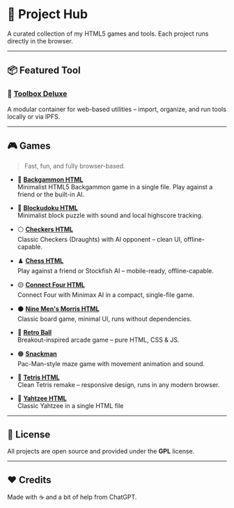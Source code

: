# 🧰 Project Hub

A curated collection of my HTML5 games and tools. Each project runs directly in the browser.

---

## 📦 Featured Tool

### 🔧 [Toolbox Deluxe](https://github.com/99fk/toolbox-deluxe)  
A modular container for web-based utilities – import, organize, and run tools locally or via IPFS.

---

## 🎮 Games

> Fast, fun, and fully browser-based.
>

- 🎲 **[Backgammon HTML](https://github.com/99fk/backgammon-html)**    
  Minimalist HTML5 Backgammon game in a single file. Play against a friend or the built-in AI.
  
- 🧩 **[Blockudoku HTML](https://github.com/99fk/blockudoku-html)**  
  Minimalist block puzzle with sound and local highscore tracking.

- ⚪ **[Checkers HTML](https://github.com/99fk/checkers-html)**  
  Classic Checkers (Draughts) with AI opponent – clean UI, offline-capable.

- ♟️ **[Chess HTML](https://99fk.github.io/chess-html/)**  
  Play against a friend or Stockfish AI – mobile-ready, offline-capable.

- 🟡 **[Connect Four HTML](https://github.com/99fk/connect-four-html/)**  
  Connect Four with Minimax AI in a compact, single-file game.

- ⚫ **[Nine Men's Morris HTML](https://github.com/99fk/nine-mens-morris-html)**  
  Classic board game, minimal UI, runs without dependencies.

- 🧱 **[Retro Ball](https://github.com/99fk/retro-ball)**  
  Breakout-inspired arcade game – pure HTML, CSS & JS.

- 🟠 **[Snackman](https://github.com/99fk/snackman)**  
  Pac-Man-style maze game with movement animation and sound.

- 🔷 **[Tetris HTML](https://github.com/99fk/tetris-html)**  
  Clean Tetris remake – responsive design, runs in any modern browser.

- 🎲 **[Yahtzee HTML](https://github.com/99fk/yahtzee-html)**  
  Classic Yahtzee in a single HTML file

---

## 📜 License

All projects are open source and provided under the **GPL** license.  

---

## ❤️ Credits

Made with ☕ and a bit of help from ChatGPT.
